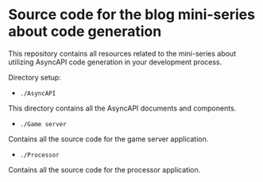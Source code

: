 # Source code for the blog mini-series about code generation

This repository contains all resources related to the mini-series about utilizing AsyncAPI code generation in your development process.

Directory setup:
- `./AsyncAPI`

This directory contains all the AsyncAPI documents and components.
- `./Game server`

Contains all the source code for the game server application.
- `./Processor`

Contains all the source code for the processor application.
